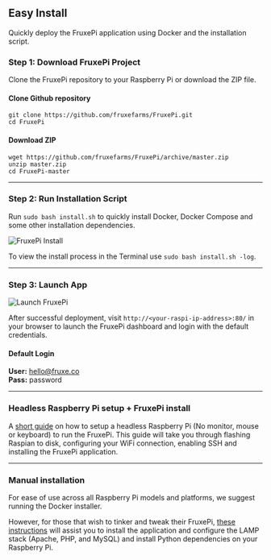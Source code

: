 ## Easy Install
Quickly deploy the FruxePi application using Docker and the installation script. 

### Step 1: Download FruxePi Project
Clone the FruxePi repository to your Raspberry Pi or download the ZIP file.

#### Clone Github repository
```
git clone https://github.com/fruxefarms/FruxePi.git
cd FruxePi
```

#### Download ZIP
```
wget https://github.com/fruxefarms/FruxePi/archive/master.zip
unzip master.zip
cd FruxePi-master
```

---

### Step 2: Run Installation Script

Run `sudo bash install.sh` to quickly install Docker, Docker Compose and some other installation dependencies.

![FruxePi Install](https://github.com/fruxefarms/FruxePi/blob/master/docs/img/fruxepi_install.gif?raw=true)

To view the install process in the Terminal use `sudo bash install.sh -log`.

---

### Step 3: Launch App
![Launch FruxePi](https://github.com/fruxefarms/FruxePi/blob/master/docs/img/fruxepi_login.gif?raw=true)

After successful deployment, visit `http://<your-raspi-ip-address>:80/` in your browser to launch the FruxePi dashboard and login with the default credentials.

#### Default Login
**User:** hello@fruxe.co 
<br/>**Pass:** password 

---

### Headless Raspberry Pi setup + FruxePi install
A [short guide](headless_rpi.md) on how to setup a headless Raspberry Pi (No monitor, mouse or keyboard) to run the FruxePi. This guide will take you through flashing Raspian to disk, configuring your WiFi connection, enabling SSH and installing the FruxePi application. 

---

### Manual installation
For ease of use across all Raspberry Pi models and platforms, we suggest running the Docker installer.

However, for those that wish to tinker and tweak their FruxePi, [these instructions](manual_install.md) will assist you to install the application and configure the LAMP stack (Apache, PHP, and MySQL) and install Python dependencies on your Raspberry Pi.